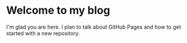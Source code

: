# Welcome to my blog

I'm glad you are here. I plan to talk about GitHub Pages and how to get started with a new repository.
